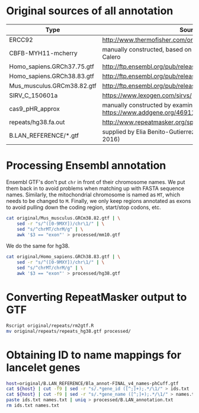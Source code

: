 # Original sources of all annotation

__Type__ | __Source__
--- | ---
ERCC92  |   http://www.thermofisher.com/order/catalog/product/4456739
CBFB-MYH11-mcherry  |   manually constructed, based on information from Fernando Calero
Homo_sapiens.GRCh37.75.gtf  |	http://ftp.ensembl.org/pub/release-75/gtf/homo_sapiens/
Homo_sapiens.GRCh38.83.gtf  |	http://ftp.ensembl.org/pub/release-83/gtf/homo_sapiens/
Mus_musculus.GRCm38.82.gtf  |	http://ftp.ensembl.org/pub/release-82/gtf/mus_musculus/
SIRV_C_150601a  |	https://www.lexogen.com/sirvs/
cas9_pHR_approx |   manually constructed by examining Cas9-coding domain in https://www.addgene.org/46911/
repeats/hg38.fa.out |	http://www.repeatmasker.org/species/hg.html
B.LAN_REFERENCE/*.gtf	|	supplied by Elia Benito-Gutierrez, via the EBI servers (Dec 16, 2016)

# Processing Ensembl annotation

Ensembl GTF's don't put `chr` in front of their chromosome names.
We put them back in to avoid problems when matching up with FASTA sequence names.
Similarly, the mitochondrial chromosome is named as `MT`, which needs to be changed to `M`.
Finally, we only keep regions annotated as exons to avoid pulling down the coding region, start/stop codons, etc.

```sh
cat original/Mus_musculus.GRCm38.82.gtf | \
    sed -r "s/^([0-9MXY])/chr\1/" | \
    sed "s/^chrMT/chrM/g" | \
    awk '$3 == "exon"' > processed/mm10.gtf
```

We do the same for hg38.

```sh
cat original/Homo_sapiens.GRCh38.83.gtf | \
    sed -r "s/^([0-9MXY])/chr\1/" | \
    sed "s/^chrMT/chrM/g" | \
    awk '$3 == "exon"' > processed/hg38.gtf
```

# Converting RepeatMasker output to GTF

```sh
Rscript original/repeats/rm2gtf.R
mv original/repeats/repeats_hg38.gtf processed/
```

# Obtaining ID to name mappings for lancelet genes

```sh
host=original/B.LAN_REFERENCE/Bla_annot-FINAL_v4_names-phCuff.gtf 
cat ${host} | cut -f9 | sed -r "s/.*gene_id ([^;]+);.*/\1/" > ids.txt
cat ${host} | cut -f9 | sed -r "s/.*gene_name ([^;]+);.*/\1/" > names.txt
paste ids.txt names.txt | uniq > processed/B.LAN_annotation.txt
rm ids.txt names.txt
```
